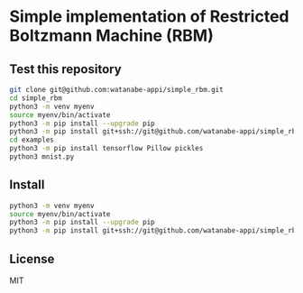 # Simple implementation of Restricted Boltzmann Machine (RBM)

## Test this repository

```sh
git clone git@github.com:watanabe-appi/simple_rbm.git 
cd simple_rbm
python3 -m venv myenv 
source myenv/bin/activate
python3 -m pip install --upgrade pip
python3 -m pip install git+ssh://git@github.com/watanabe-appi/simple_rbm.git
cd examples
python3 -m pip install tensorflow Pillow pickles
python3 mnist.py
```

## Install

```sh
python3 -m venv myenv 
source myenv/bin/activate
python3 -m pip install --upgrade pip
python3 -m pip install git+ssh://git@github.com/watanabe-appi/simple_rbm.git
```

## License

MIT
